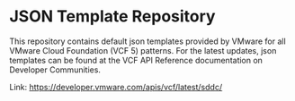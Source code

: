 # JSON Template Repository
This repository contains default json templates provided by VMware for all VMware Cloud Foundation (VCF 5) patterns. 
For the latest updates, json templates can be found at the VCF API Reference documentation on Developer Communities.

Link: https://developer.vmware.com/apis/vcf/latest/sddc/
